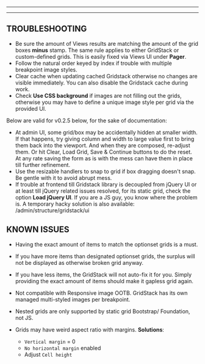 ***
***

## TROUBLESHOOTING

* Be sure the amount of Views results are matching the amount of the grid boxes
   **minus** stamp. The same rule applies to either GridStack or custom-defined
   grids. This is easily fixed via Views UI under **Pager**.
* Follow the natural order keyed by index if trouble with multiple breakpoint
  image styles.
* Clear cache when updating cached Gridstack otherwise no changes are visible
  immediately. You can also disable the Gridstack cache during work.
* Check **Use CSS background** if images are not filling out the grids,
  otherwise you may have to define a unique image style per grid via the
  provided UI.


Below are valid for v0.2.5 below, for the sake of documentation:

* At admin UI, some grid/box may be accidentally hidden at smaller width. If
  that happens, try giving column and width to large value first to bring
  them back into the viewport. And when they are composed, re-adjust them.
  Or hit Clear, Load Grid, Save & Continue buttons to do the reset.
  At any rate saving the form as is with the mess can have them in place till
  further refinement.
* Use the resizable handlers to snap to grid if box dragging doesn't snap.
  Be gentle with it to avoid abrupt mess.
* If trouble at frontend till Gridstack library is decoupled from jQuery UI or
  at least till jQuery related issues resolved, for its static grid, check the
  option **Load jQuery UI**. If you are a JS guy, you know where the problem is.
  A temporary hacky solution is also available:
  /admin/structure/gridstack/ui


## KNOWN ISSUES
* Having the exact amount of items to match the optionset grids is a must.
* If you have more items than designated optionset grids, the surplus will not
  be displayed as otherwise broken grid anyway.
* If you have less items, the GridStack will not auto-fix it for you.
  Simply providing the exact amount of items should make it gapless grid again.
* Not compatible with Responsive image OOTB. GridStack has its own managed
  multi-styled images per breakpoint.
* Nested grids are only supported by static grid Bootstrap/ Foundation, not JS.
* Grids may have weird aspect ratio with margins.
   **Solutions**:

   * `Vertical margin` = 0
   * `No horizontal margin` enabled
   * Adjust `Cell height`
